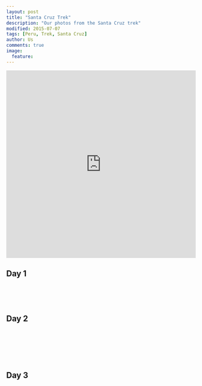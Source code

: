 ```yaml
---
layout: post
title: "Santa Cruz Trek"
description: "Our photos from the Santa Cruz trek"
modified: 2015-07-07
tags: [Peru, Trek, Santa Cruz]
author: Us
comments: true
image:
  feature: 
---
```


<iframe width='100%' height='500px' frameBorder='0' src='https://a.tiles.mapbox.com/v4/swarve.mlj1ip93/attribution,zoompan,zoomwheel,geocoder,share.html?access_token=pk.eyJ1Ijoic3dhcnZlIiwiYSI6Indra1RSUTQifQ.eCLHjdJ74bBiyAKDeiclTA'></iframe>

## Day 1

<figure class="half">
	<a href="../images/IMG_8184.jpg"><img src="../images/th/IMG_8184.jpg" alt=""></a>
	<a href="../images/IMG_8217.jpg"><img src="../images/th/IMG_8217.jpg" alt=""></a>

</figure>

<figure>
	<a href="../images/IMG_8222.jpg"><img src="../images/th/IMG_8222.jpg" alt=""></a>
	<a href="../images/IMG_8229.jpg"><img src="../images/th/IMG_8229.jpg" alt=""></a>
	<a href="../images/IMG_8254.jpg"><img src="../images/th/IMG_8254.jpg" alt=""></a>
</figure>


## Day 2

<figure>
	<a href="../images/IMG_8337.jpg"><img src="../images/th/IMG_8337.jpg" alt=""></a>
	<a href="../images/IMG_8281.jpg"><img src="../images/th/IMG_8281.jpg" alt=""></a>
</figure>

<figure class="half">	
	<a href="../images/IMG_8285.jpg"><img src="../images/th/IMG_8285.jpg" alt=""></a>
	<a href="../images/IMG_8291.jpg"><img src="../images/th/IMG_8291.jpg" alt=""></a>
	<a href="../images/IMG_8304.jpg"><img src="../images/th/IMG_8304.jpg" alt=""></a>
	<a href="../images/IMG_8307.jpg"><img src="../images/th/IMG_8307.jpg" alt=""></a>
</figure>

<figure>
	<a href="../images/IMG_8309.jpg"><img src="../images/th/IMG_8309.jpg" alt=""></a>
	<a href="../images/IMG_8310.jpg"><img src="../images/th/IMG_8310.jpg" alt=""></a>
</figure>

## Day 3

<figure>
	<a href="../images/IMG_8__.jpg"><img src="../images/th/IMG_8__.jpg" alt=""></a>
</figure>

<figure class="half">	
	<a href="../images/IMG_8355.jpg"><img src="../images/th/IMG_8355.jpg" alt=""></a>
	<a href="../images/IMG_8360.jpg"><img src="../images/th/IMG_8360.jpg" alt=""></a>
	<a href="../images/IMG_8364.jpg"><img src="../images/th/IMG_8364.jpg" alt=""></a>
</figure>

<figure>
	<a href="../images/IMG_8380.jpg"><img src="../images/th/IMG_8380.jpg" alt=""></a>
</figure>
